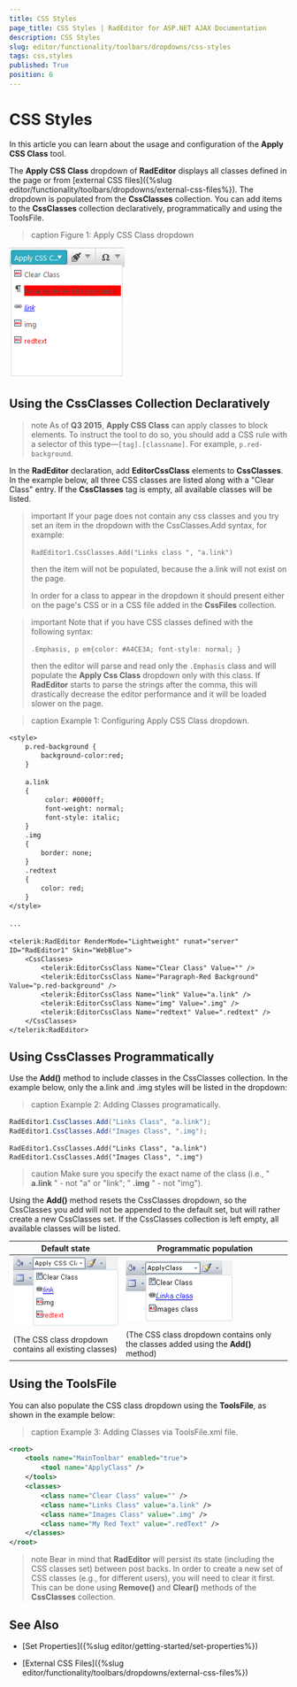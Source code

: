 ```yaml
---
title: CSS Styles
page_title: CSS Styles | RadEditor for ASP.NET AJAX Documentation
description: CSS Styles
slug: editor/functionality/toolbars/dropdowns/css-styles
tags: css,styles
published: True
position: 6
---
```


# CSS Styles

In this article you can learn about the usage and configuration of the **Apply CSS Class** tool.

The **Apply CSS Class** dropdown of **RadEditor** displays all classes defined in the page or from [external CSS files]({%slug editor/functionality/toolbars/dropdowns/external-css-files%}). The dropdown is populated from the **CssClasses** collection. You can add items to the **CssClasses** collection declaratively, programmatically and using the ToolsFile.

>caption Figure 1: Apply CSS Class dropdown

![](images/editor-dropdowns010.png)

## Using the CssClasses Collection Declaratively

>note As of **Q3 2015**, **Apply CSS Class** can apply classes to block elements. To instruct the tool to do so, you should add a CSS rule with a selector of this type—`[tag].[classname]`. For example, `p.red-background`. 

In the **RadEditor** declaration, add **EditorCssClass** elements to **CssClasses**. In the example below, all three CSS classes are listed along with a "Clear Class" entry. If the **CssClasses** tag is empty, all available classes will be listed.

>important If your page does not contain any css classes and you try set an item in the dropdown with the CssClasses.Add syntax, for example:
>
>`RadEditor1.CssClasses.Add("Links class ", "a.link")`
>
>then the item will not be populated, because the a.link will not exist on the page. 
>
>In order for a class to appear in the dropdown it should present either on the page's CSS or in a CSS file added in the **CssFiles** collection.

>important Note that if you have CSS classes defined with the following syntax:
>
> `.Emphasis, p em{color: #A4CE3A; font-style: normal; }` 
>
>then the editor will parse and read only the `.Emphasis` class and will populate the **Apply Css Class** dropdown only with this class. If **RadEditor** starts to parse the strings after the comma, this will drastically decrease the editor performance and it will be loaded slower on the page.

>caption Example 1: Configuring Apply CSS Class dropdown.

````ASP.NET    
<style>
	p.red-background {
	    background-color:red;
	}

	a.link
	{  
		 color: #0000ff;   
		 font-weight: normal;   
		 font-style: italic;
	}
	.img   
	{
		border: none;
	}
	.redtext
	{     
		color: red;
	}
</style>

...

<telerik:RadEditor RenderMode="Lightweight" runat="server" ID="RadEditor1" Skin="WebBlue">    
	<CssClasses>        
		<telerik:EditorCssClass Name="Clear Class" Value="" /> 
		<telerik:EditorCssClass Name="Paragraph-Red Background" Value="p.red-background" />        
		<telerik:EditorCssClass Name="link" Value="a.link" />        
		<telerik:EditorCssClass Name="img" Value=".img" />        
		<telerik:EditorCssClass Name="redtext" Value=".redtext" />    
	</CssClasses>
</telerik:RadEditor>		
````

## Using CssClasses Programmatically

Use the **Add()** method to include classes in the CssClasses collection. In the example below, only the a.link and .img styles will be listed in the dropdown:

>caption Example 2: Adding Classes programatically. 

````C#
RadEditor1.CssClasses.Add("Links Class", "a.link");
RadEditor1.CssClasses.Add("Images Class", ".img");
````
````VB
RadEditor1.CssClasses.Add("Links Class", "a.link")
RadEditor1.CssClasses.Add("Images Class", ".img")
````

>caution Make sure you specify the exact name of the class (i.e., " **a.link** " - not "a" or "link"; " **.img** " - not "img").

Using the **Add()** method resets the CssClasses dropdown, so the CssClasses you add will not be appended to the default set, but will rather create a new CssClasses set. If the CssClasses collection is left empty, all available classes will be listed.


|  **Default state**  |  **Programmatic population**  |
| ------ | ------ |
|![](images/editor-dropdowns026.png)|![](images/editor-dropdowns027.png)|
|(The CSS class dropdown contains all existing classes)|(The CSS class dropdown contains only the classes added using the **Add()** method)|

## Using the ToolsFile

You can also populate the CSS class dropdown using the **ToolsFile**, as shown in the example below:

>caption Example 3: Adding Classes via ToolsFile.xml file.

````XML  
<root>  
	<tools name="MainToolbar" enabled="true">    
		<tool name="ApplyClass" />      
	</tools>  
	<classes>    
		<class name="Clear Class" value="" />    
		<class name="Links Class" value="a.link" />    
		<class name="Images Class" value=".img" />    
		<class name="My Red Text" value=".redText" />  
	</classes>
</root>			
````

>note Bear in mind that **RadEditor** will persist its state (including the CSS classes set) between post backs. In order to create a new set of CSS classes (e.g., for different users), you will need to clear it first. This can be done using **Remove()** and **Clear()** methods of the **CssClasses** collection.

## See Also

 * [Set Properties]({%slug editor/getting-started/set-properties%})

 * [External CSS Files]({%slug editor/functionality/toolbars/dropdowns/external-css-files%})
